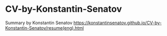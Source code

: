 # CV-by-Konstantin-Senatov
Summary by Konstantin Senatov
https://konstantinsenatov.github.io/CV-by-Konstantin-Senatov/resume(eng).html
